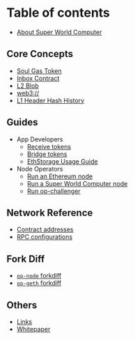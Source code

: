 # Table of contents

* [About Super World Computer](README.md)

<!--* [Getting Started](getting-started/getting-started.md)-->


## Core Concepts

* [Soul Gas Token](core-concepts/soul-gas-token.md)
* [Inbox Contract](core-concepts/inbox-contract.md)
* [L2 Blob](core-concepts/l2-blob.md)
* [web3://](core-concepts/web3url.md)
* [L1 Header Hash History](core-concepts/l1_header_hash_history.md)
<!--* * [Data Availability](core-concepts/data-availability.md)-->

## Guides

* App Developers
  * [Receive tokens](guides/app-developers/receive-tokens.md)
  * [Bridge tokens](guides/app-developers/bridge-tokens.md)
  * [EthStorage Usage Guide](guides/app-developers/es-usage-guide.md)
* Node Operators
  * [Run an Ethereum node](guides/node-operators/run-a-ethereum-node.md)
  * [Run a Super World Computer node](guides/node-operators/run-a-super-world-computer-node.md)
  * [Run op-challenger](guides/node-operators/op-challenger.md)

## Network Reference

* [Contract addresses](network-reference/contract-addresses.md)
* [RPC configurations](network-reference/rpc-configuration.md)

## Fork Diff

* [`op-node` forkdiff](https://op-node.quarkchain.io/)
* [`op-geth` forkdiff](https://op-geth.quarkchain.io/)

## Others

* [Links](others/links.md)
* [Whitepaper](others/whitepaper.md)
